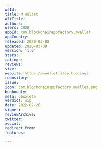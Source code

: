 ```yaml
---
wsId: 
title: M Wallet
altTitle: 
authors: 
users: 1000
appId: com.blockchainappfactory.mwallet
appCountry: 
released: 2020-03-08
updated: 2020-03-09
version: '1.0'
stars: 
ratings: 
reviews: 
size: 
website: https://mwallet.step.holdings
repository: 
issue: 
icon: com.blockchainappfactory.mwallet.png
bugbounty: 
meta: obsolete
verdict: wip
date: 2022-02-28
signer: 
reviewArchive: 
twitter: 
social: 
redirect_from: 
features: 

---
```


